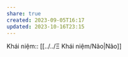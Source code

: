 ```yaml
---
share: true
created: 2023-09-05T16:17
updated: 2023-10-16T23:15
---
```

Khái niệm:: [[../../Ξ Khái niệm/Não|Não]]
